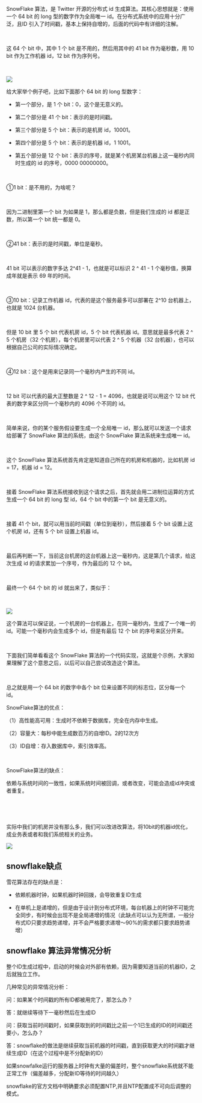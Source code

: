 SnowFlake 算法，是 Twitter 开源的分布式 id 生成算法。其核心思想就是：使用一个 64 bit 的 long 型的数字作为全局唯一 id。在分布式系统中的应用十分广泛，且ID 引入了时间戳，基本上保持自增的，后面的代码中有详细的注解。

 

这 64 个 bit 中，其中 1 个 bit 是不用的，然后用其中的 41 bit 作为毫秒数，用 10 bit 作为工作机器 id，12 bit 作为序列号。

 

![](https://gitee.com/hxc8/images6/raw/master/img/202407190017371.jpg)

给大家举个例子吧，比如下面那个 64 bit 的 long 型数字：

- 第一个部分，是 1 个 bit：0，这个是无意义的。

- 第二个部分是 41 个 bit：表示的是时间戳。

- 第三个部分是 5 个 bit：表示的是机房 id，10001。

- 第四个部分是 5 个 bit：表示的是机器 id，1 1001。

- 第五个部分是 12 个 bit：表示的序号，就是某个机房某台机器上这一毫秒内同时生成的 id 的序号，0000 00000000。

 

①1 bit：是不用的，为啥呢？

 

因为二进制里第一个 bit 为如果是 1，那么都是负数，但是我们生成的 id 都是正数，所以第一个 bit 统一都是 0。

 

②41 bit：表示的是时间戳，单位是毫秒。

 

41 bit 可以表示的数字多达 2^41 - 1，也就是可以标识 2 ^ 41 - 1 个毫秒值，换算成年就是表示 69 年的时间。

 

③10 bit：记录工作机器 id，代表的是这个服务最多可以部署在 2^10 台机器上，也就是 1024 台机器。

 

但是 10 bit 里 5 个 bit 代表机房 id，5 个 bit 代表机器 id。意思就是最多代表 2 ^ 5 个机房（32 个机房），每个机房里可以代表 2 ^ 5 个机器（32 台机器），也可以根据自己公司的实际情况确定。

 

④12 bit：这个是用来记录同一个毫秒内产生的不同 id。

 

12 bit 可以代表的最大正整数是 2 ^ 12 - 1 = 4096，也就是说可以用这个 12 bit 代表的数字来区分同一个毫秒内的 4096 个不同的 id。

 

简单来说，你的某个服务假设要生成一个全局唯一 id，那么就可以发送一个请求给部署了 SnowFlake 算法的系统，由这个 SnowFlake 算法系统来生成唯一 id。

 

这个 SnowFlake 算法系统首先肯定是知道自己所在的机房和机器的，比如机房 id = 17，机器 id = 12。

 

接着 SnowFlake 算法系统接收到这个请求之后，首先就会用二进制位运算的方式生成一个 64 bit 的 long 型 id，64 个 bit 中的第一个 bit 是无意义的。

 

接着 41 个 bit，就可以用当前时间戳（单位到毫秒），然后接着 5 个 bit 设置上这个机房 id，还有 5 个 bit 设置上机器 id。

 

最后再判断一下，当前这台机房的这台机器上这一毫秒内，这是第几个请求，给这次生成 id 的请求累加一个序号，作为最后的 12 个 bit。

 

最终一个 64 个 bit 的 id 就出来了，类似于：

 

![](https://gitee.com/hxc8/images6/raw/master/img/202407190017349.jpg)

这个算法可以保证说，一个机房的一台机器上，在同一毫秒内，生成了一个唯一的 id。可能一个毫秒内会生成多个 id，但是有最后 12 个 bit 的序号来区分开来。

 

下面我们简单看看这个 SnowFlake 算法的一个代码实现，这就是个示例，大家如果理解了这个意思之后，以后可以自己尝试改造这个算法。

 

总之就是用一个 64 bit 的数字中各个 bit 位来设置不同的标志位，区分每一个 id。





SnowFlake算法的优点：



（1）高性能高可用：生成时不依赖于数据库，完全在内存中生成。

（2）容量大：每秒中能生成数百万的自增ID。2的12次方

（3）ID自增：存入数据库中，索引效率高。

 

SnowFlake算法的缺点：



依赖与系统时间的一致性，如果系统时间被回调，或者改变，可能会造成id冲突或者重复。

 

 

实际中我们的机房并没有那么多，我们可以改进改算法，将10bit的机器id优化，成业务表或者和我们系统相关的业务。







![](https://gitee.com/hxc8/images6/raw/master/img/202407190017505.jpg)



## snowflake缺点



雪花算法存在的缺点是：



* 依赖机器时钟，如果机器时钟回拨，会导致重复ID生成

* 在单机上是递增的，但是由于设计到分布式环境，每台机器上的时钟不可能完全同步，有时候会出现不是全局递增的情况（此缺点可以认为无所谓，一般分布式ID只要求趋势递增，并不会严格要求递增～90%的需求都只要求趋势递增）



## snowflake 算法异常情况分析



整个ID生成过程中，启动的时候会对外部有依赖，因为需要知道当前的机器ID，之后就独立工作。



几种常见的异常情况分析：

问：如果某个时间戳的所有ID都被用完了，那怎么办？

答：就继续等待下一毫秒然后在生成ID



问：获取当前时间戳时，如果获取到的时间戳比之前一个1已生成的ID的时间戳还要小，怎么办？

答：snowflake的做法是继续获取当前机器的时间戳，直到获取更大的时间戳才继续生成ID（在这个过程中是不分配新的ID）

如果snowfalke运行的服务器上时钟有大量的偏差时，整个snowflake系统就不能正常工作（偏差越多，分配新ID等待的时间越久）





snowflake的官方文档中明确要求必须配置NTP,并且NTP配置成不可向后调整的模式。



